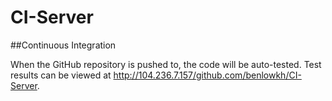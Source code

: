 # CI-Server

##Continuous Integration

When the GitHub repository is pushed to, the code will be auto-tested. Test results can be viewed at http://104.236.7.157/github.com/benlowkh/CI-Server.
